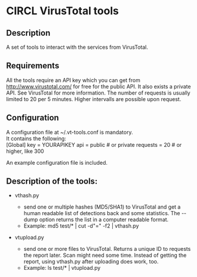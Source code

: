 # CIRCL VirusTotal tools

## Description
A set of tools to interact with the services from VirusTotal.

## Requirements
All the tools require an API key which you can get 
from http://www.virustotal.com/ for free for the
public API. It also exists a private API. See 
VirusTotal for more information.
The number of requests is usually limited to
20 per 5 minutes. Higher intervalls are possible
upon request.

## Configuration
A configuration file at ~/.vt-tools.conf is mandatory.  
It contains the following:   
    [Global]
    key = YOURAPIKEY
    api = public 	# or private
    requests = 20	# or higher, like 300

An example configuration file is included.

## Description of the tools:
* vthash.py
    * send one or multiple hashes (MD5/SHA1) to VirusTotal
  and get a human readable list of detections back and
  some statistics.
  The --dump option returns the list in a computer 
  readable format.
    * Example: md5 test/* | cut -d"=" -f2 | vthash.py

* vtupload.py
    * send one or more files to VirusTotal. Returns a unique
  ID to requests the report later. Scan might need some
  time. Instead of getting the report, using vthash.py
  after uploading does work, too.
    * Example: ls test/* | vtupload.py

